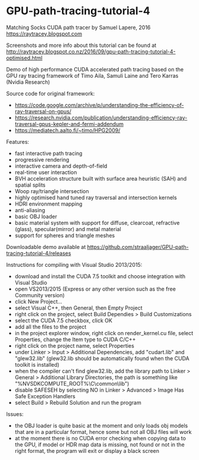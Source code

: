 # GPU-path-tracing-tutorial-4
Matching Socks CUDA path tracer
by Samuel Lapere, 2016
https://raytracey.blogspot.com

Screenshots and more info about this tutorial can be found at http://raytracey.blogspot.co.nz/2016/09/gpu-path-tracing-tutorial-4-optimised.html

Demo of high performance CUDA accelerated path tracing
based on the GPU ray tracing framework of Timo Aila, 
Samuli Laine and Tero Karras (Nvidia Research)

Source code for original framework: 
- https://code.google.com/archive/p/understanding-the-efficiency-of-ray-traversal-on-gpus/
- https://research.nvidia.com/publication/understanding-efficiency-ray-traversal-gpus-kepler-and-fermi-addendum
- https://mediatech.aalto.fi/~timo/HPG2009/

Features:

- fast interactive path tracing
- progressive rendering
- interactive camera and depth-of-field
- real-time user interaction
- BVH acceleration structure built with surface area heuristic (SAH) and spatial splits
- Woop ray/triangle intersection
- highly optimised hand tuned ray traversal and intersection kernels
- HDRI environment mapping
- anti-aliasing
- basic OBJ loader
- basic material system with support for diffuse, clearcoat, refractive (glass), specular(mirror) and metal material
- support for spheres and triangle meshes


Downloadable demo available at 
https://github.com/straaljager/GPU-path-tracing-tutorial-4/releases


Instructions for compiling with Visual Studio 2013/2015:

- download and install the CUDA 7.5 toolkit and choose integration with Visual Studio
- open VS2013/2015 (Express or any other version such as the free Community version)
- click New Project...
- select Visual C++, then General, then Empty Project
- right click on the project, select Build Dependies > Build Customizations
- select the CUDA 7.5 checkbox, click OK
- add all the files to the project
- in the project explorer window, right click on render_kernel.cu file, select Properties, change the Item type to CUDA C/C++
- right click on the project name, select Properties
- under Linker > Input > Additional Dependencies, add "cudart.lib" and "glew32.lib" (glew32.lib should be automatically found when the CUDA toolkit is installed) 
- when the compiler can't find glew32.lib, add the library path to Linker > General > Additional Library Directories, the path is something like "%NVSDKCOMPUTE_ROOT%\C\common\lib")
- disable SAFESEH by selecting NO in Linker > Advanced > Image Has Safe Exception Handlers
- select Build > Rebuild Solution and run the program 

Issues:

- the OBJ loader is quite basic at the moment and only loads obj models that are in a particular format, hence some but not all OBJ files will work
- at the moment there is no CUDA error checking when copying data to the GPU, if model or HDR map data is missing, not found or not in the right format, the program will exit or display a black screen


